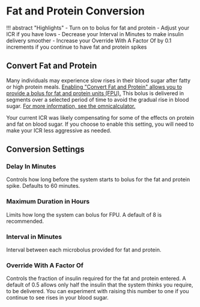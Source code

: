 # Fat and Protein Conversion
!!! abstract "Highlights"
    - Turn on to bolus for fat and protein
    - Adjust your ICR if you have lows
    - Decrease your Interval in Minutes to make insulin delivery smoother
    - Increase your Override With A Factor Of by 0.1 increments if you continue to have fat and protein spikes

## Convert Fat and Protein
Many individuals may experience slow rises in their blood sugar after fatty or high protein meals. [Enabling "Convert Fat and Protein" allows you to provide a bolus for fat and protein units (FPU).](../../operate/interface.md) This bolus is delivered in segments over a selected period of time to avoid the gradual rise in blood sugar. [For more information, see the omnicalculator.](https://www.omnicalculator.com/health/warsaw-method#what-is-warsaw-method-and-how-does-it-work)

Your current ICR was likely compensating for some of the effects on protein and fat on blood sugar. If you choose to enable this setting, you will need to make your ICR less aggressive as needed.

## Conversion Settings
### Delay In Minutes
Controls how long before the system starts to bolus for the fat and protein spike. Defaults to 60 minutes.

### Maximum Duration in Hours
Limits how long the system can bolus for FPU. A default of 8 is recommended.

### Interval in Minutes
Interval between each microbolus provided for fat and protein. 

### Override With A Factor Of
Controls the fraction of insulin required for the fat and protein entered. A default of 0.5 allows only half the insulin that the system thinks you require, to be delivered. You can experiment with raising this number to one if you continue to see rises in your blood sugar.
